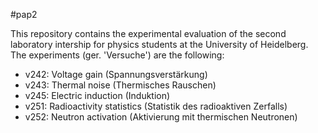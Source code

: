 #pap2

This repository contains the experimental evaluation of the second laboratory intership for physics students at the University of Heidelberg. The experiments (ger. 'Versuche') are the following:

- v242: Voltage gain (Spannungsverstärkung)
- v243: Thermal noise (Thermisches Rauschen)
- v245: Electric induction (Induktion)
- v251: Radioactivity statistics (Statistik des radioaktiven Zerfalls)
- v252: Neutron activation (Aktivierung mit thermischen Neutronen)
